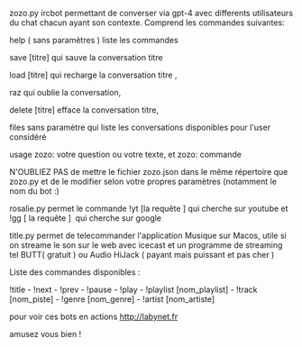 zozo.py ircbot permettant de converser via gpt-4 avec differents utilisateurs du chat chacun ayant son contexte. 
Comprend les commandes suivantes: 

help ( sans paramètres ) liste les commandes 

save [titre] qui sauve la conversation titre 

load [titre] qui recharge la conversation titre ,

raz qui oublie la conversation,

delete [titre] efface la conversation titre,

files sans paramètre qui liste les conversations disponibles pour l'user considéré 

usage zozo: votre question ou votre texte, et  zozo: commande 

N'OUBLIEZ PAS de mettre le fichier zozo.json dans le même répertoire que zozo.py et de le modifier selon votre propres paramètres (notamment le nom du bot :)

rosalie.py permet le commande !yt [la requête ] qui cherche sur youtube et !gg [ la requête ]  qui cherche sur google 

title.py permet de telecommander l'application Musique sur Macos, utile si on streame le son sur le web 
avec icecast et un programme de streaming  tel BUTT( gratuit )  ou Audio HiJack ( payant mais puissant et pas cher ) 

Liste des commandes disponibles : 

!title - !next - !prev - !pause - !play - !playlist [nom_playlist] - !track [nom_piste] - !genre [nom_genre] - !artist [nom_artiste]

pour voir ces bots en actions http://labynet.fr

amusez vous bien !
